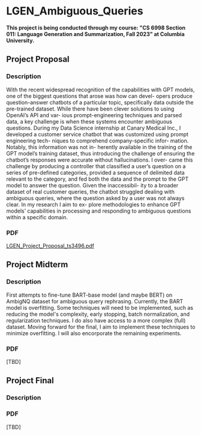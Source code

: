 # LGEN_Ambiguous_Queries
**This project is being conducted through my course: "CS 6998 Section 011: Language Generation and Summarization, Fall 2023" at Columbia University.**

## Project Proposal
### Description
With the recent widespread recognition of the capabilities with GPT models, one of the biggest questions that arose was how can devel- opers produce question-answer chatbots of a particular topic, specifically data outside the pre-trained dataset. While there have been clever solutions to using OpenAI’s API and var- ious prompt-engineering techniques and parsed data, a key challenge is when these systems encounter ambiguous questions. During my Data Science internship at Canary Medical Inc., I developed a customer service chatbot that was customized using prompt engineering tech- niques to comprehend company-specific infor- mation. Notably, this information was not in- herently available in the training of the GPT model’s training dataset, thus introducing the challenge of ensuring the chatbot’s responses were accurate without hallucinations. I over- came this challenge by producing a controller that classified a user’s question on a series of pre-defined categories, provided a sequence of delimited data relevant to the category, and fed both the data and the prompt to the GPT model to answer the question. Given the inaccessibil- ity to a broader dataset of real customer queries, the chatbot struggled dealing with ambiguous queries, where the question asked by a user was not always clear. In my research I aim to ex- plore methodologies to enhance GPT models’ capabilities in processing and responding to ambiguous questions within a specific domain.

### PDF
[LGEN_Project_Proposal_ts3496.pdf](https://github.com/tmsavage/LGEN_Ambiguous_Queries/files/13274303/LGEN_Project_Proposal_ts3496.pdf)


## Project Midterm
### Description
First attempts to fine-tune BART-base model (and maybe BERT) on AmbigNQ dataset for ambiguous query rephrasing. Currently, the BART model is overfitting. Some techniques will need to be implemented, such as reducing the model's complexity, early stopping, batch normalization, and regularization techniques. I do also have access to a more complex (full) dataset. Moving forward for the final, I aim to implement these techniques to minimize overfitting. I will also encorporate the remaining experiments. 
### PDF
[TBD]

## Project Final
### Description
### PDF
[TBD]
